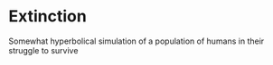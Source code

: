 # Extinction
Somewhat hyperbolical simulation of a population of humans in their struggle to survive

